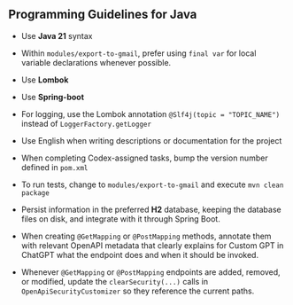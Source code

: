 ## Programming Guidelines for Java

- Use **Java 21** syntax
- Within `modules/export-to-gmail`, prefer using `final var` for local variable declarations whenever possible.
- Use **Lombok**
- Use **Spring-boot**
- For logging, use the Lombok annotation `@Slf4j(topic = "TOPIC_NAME")` instead of `LoggerFactory.getLogger`
- Use English when writing descriptions or documentation for the project
- When completing Codex-assigned tasks, bump the version number defined in `pom.xml`
- To run tests, change to `modules/export-to-gmail` and execute `mvn clean package`
- Persist information in the preferred **H2** database, keeping the database files on disk, and integrate with it through Spring Boot.
- When creating `@GetMapping` or `@PostMapping` methods, annotate them with relevant OpenAPI metadata that clearly explains for Custom GPT in ChatGPT what the endpoint does and when it should be invoked.

- Whenever `@GetMapping` or `@PostMapping` endpoints are added, removed, or modified, update the `clearSecurity(...)` calls in `OpenApiSecurityCustomizer` so they reference the current paths.
